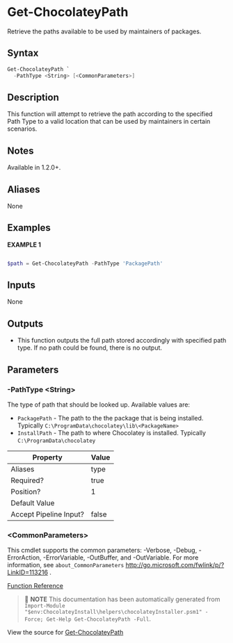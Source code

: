 ﻿---
Order: 30
xref: get-chocolateypath
Title: Get-ChocolateyPath
Description: Information on Get-ChocolateyPath function
RedirectFrom:
  - docs/helpers-get-chocolatey-path
  - docs/helpersgetchocolateypath
---

# Get-ChocolateyPath

<!-- This documentation is automatically generated from https://github.com/chocolatey/choco/blob/master/src/chocolatey.resources/helpers/functions/Get-ChocolateyPath.ps1 using https://github.com/chocolatey/choco/blob/master/GenerateDocs.ps1. Contributions are welcome at the original location(s). -->

Retrieve the paths available to be used by maintainers of packages.

## Syntax

~~~powershell
Get-ChocolateyPath `
  -PathType <String> [<CommonParameters>]
~~~

## Description

This function will attempt to retrieve the path according to the specified Path Type
to a valid location that can be used by maintainers in certain scenarios.

## Notes

Available in 1.2.0+.

## Aliases

None

## Examples

 **EXAMPLE 1**

~~~powershell

$path = Get-ChocolateyPath -PathType 'PackagePath'
~~~ 

## Inputs

None

## Outputs


 * This function outputs the full path stored accordingly with specified path type.
If no path could be found, there is no output.


## Parameters

###  -PathType &lt;String&gt;
The type of path that should be looked up.
Available values are:
- `PackagePath` - The path to the the package that is being installed. Typically `C:\ProgramData\chocolatey\lib\<PackageName>`
- `InstallPath` - The path to where Chocolatey is installed. Typically `C:\ProgramData\chocolatey`

Property               | Value
---------------------- | -----
Aliases                | type
Required?              | true
Position?              | 1
Default Value          | 
Accept Pipeline Input? | false
 
### &lt;CommonParameters&gt;

This cmdlet supports the common parameters: -Verbose, -Debug, -ErrorAction, -ErrorVariable, -OutBuffer, and -OutVariable. For more information, see `about_CommonParameters` http://go.microsoft.com/fwlink/p/?LinkID=113216 .



[Function Reference](xref:powershell-reference)

> :memo: **NOTE** This documentation has been automatically generated from `Import-Module "$env:ChocolateyInstall\helpers\chocolateyInstaller.psm1" -Force; Get-Help Get-ChocolateyPath -Full`.

View the source for [Get-ChocolateyPath](https://github.com/chocolatey/choco/blob/master/src/chocolatey.resources/helpers/functions/Get-ChocolateyPath.ps1)
